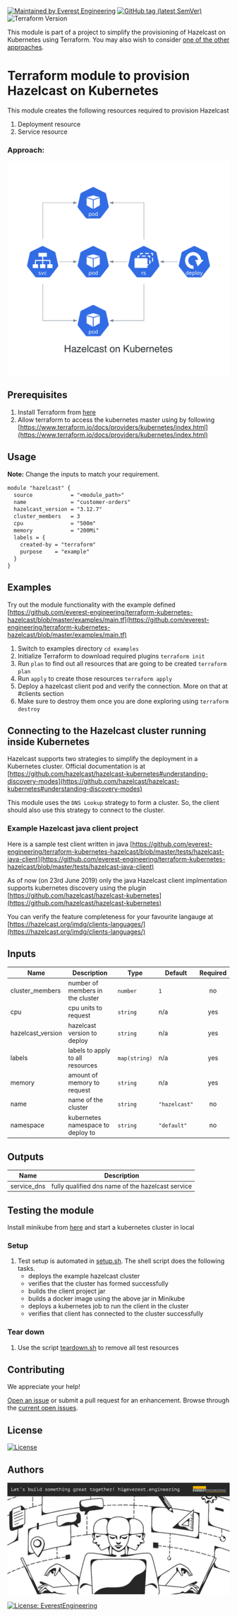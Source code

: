 [![Maintained by Everest Engineering](https://img.shields.io/badge/maintained%20by-everest.engineering-%235849a6.svg)](https://github.com/everest-engineering/)
[![GitHub tag (latest SemVer)](https://img.shields.io/github/tag/everest-engineering/terraform-kubernetes-hazelcast.svg?label=latest)](https://github.com/everest-engineering/terraform-kubernetes-hazelcast/releases/latest)
![Terraform Version](https://img.shields.io/badge/tf-%3E%3D0.12.0-blue.svg)

This module is part of a project to simplify the provisioning of Hazelcast on Kubernetes using Terraform. You may also wish to consider [one of the other approaches](https://github.com/everest-engineering/terraform-aws-hazelcast).

# Terraform module to provision Hazelcast on Kubernetes

This module creates the following resources required to provision Hazelcast 

1. Deployment resource
2. Service resource

### Approach:

![Architecture](https://github.com/everest-engineering/terraform-kubernetes-hazelcast/blob/master/diagrams/hazelcast_on_kubernetes.png?raw=true)

## Prerequisites

1. Install Terraform from [here](https://learn.hashicorp.com/terraform/getting-started/install.html)
2. Allow terraform to access the kubernetes master using by following [https://www.terraform.io/docs/providers/kubernetes/index.html](https://www.terraform.io/docs/providers/kubernetes/index.html) 

## Usage

**Note:**
Change the inputs to match your requirement.

```hcl
module "hazelcast" {
  source            = "<module_path>"
  name              = "customer-orders"
  hazelcast_version = "3.12.7"
  cluster_members   = 3
  cpu               = "500m"
  memory            = "200Mi"
  labels = {
    created-by = "terraform"
    purpose    = "example"
  }
}
```

## Examples

Try out the module functionality with the example defined [https://github.com/everest-engineering/terraform-kubernetes-hazelcast/blob/master/examples/main.tf](https://github.com/everest-engineering/terraform-kubernetes-hazelcast/blob/master/examples/main.tf)

1. Switch to examples directory `cd examples`
2. Initialize Terraform to download required plugins `terraform init`
3. Run `plan` to find out all resources that are going to be created `terraform plan`
4. Run `apply` to create those resources `terraform apply`
5. Deploy a hazelcast client pod and verify the connection. More on that at #clients section
6. Make sure to destroy them once you are done exploring using `terraform destroy`

## Connecting to the Hazelcast cluster running inside Kubernetes

Hazelcast supports two strategies to simplify the deployment in a Kubernetes cluster.
Official documentation is at [https://github.com/hazelcast/hazelcast-kubernetes#understanding-discovery-modes](https://github.com/hazelcast/hazelcast-kubernetes#understanding-discovery-modes)

This module uses the `DNS Lookup` strategy to form a cluster. So, the client should also use this strategy to connect to the cluster. 

### Example Hazelcast java client project

Here is a sample test client written in java [https://github.com/everest-engineering/terraform-kubernetes-hazelcast/blob/master/tests/hazelcast-java-client](https://github.com/everest-engineering/terraform-kubernetes-hazelcast/blob/master/tests/hazelcast-java-client)

As of now (on 23rd June 2019) only the java Hazelcast client implmentation supports kubernetes discovery using the plugin [https://github.com/hazelcast/hazelcast-kubernetes](https://github.com/hazelcast/hazelcast-kubernetes)

You can verify the feature completeness for your favourite langauge at [https://hazelcast.org/imdg/clients-languages/](https://hazelcast.org/imdg/clients-languages/)

## Inputs

| Name               | Description                       | Type          | Default       | Required |
| ------------------ | --------------------------------- | ------------- | ------------- | :------: |
| cluster\_members   | number of members in the cluster  | `number`      | `1`           |    no    |
| cpu                | cpu units to request              | `string`      | n/a           |   yes    |
| hazelcast\_version | hazelcast version to deploy       | `string`      | n/a           |   yes    |
| labels             | labels to apply to all resources  | `map(string)` | n/a           |   yes    |
| memory             | amount of memory to request       | `string`      | n/a           |   yes    |
| name               | name of the cluster               | `string`      | `"hazelcast"` |    no    |
| namespace          | kubernetes namespace to deploy to | `string`      | `"default"`   |    no    |

## Outputs

| Name         | Description                                       |
| ------------ | ------------------------------------------------- |
| service\_dns | fully qualified dns name of the hazelcast service |


## Testing the module

Install minikube from [here](https://kubernetes.io/docs/tasks/tools/install-minikube/) and start a kubernetes cluster in local

### Setup

1. Test setup is automated in [setup.sh](https://github.com/everest-engineering/terraform-kubernetes-hazelcast/blob/master/tests/setup.sh). The shell script does the following tasks.
   * deploys the example hazelcast cluster 
   * verifies that the cluster has formed successfully
   * builds the client project jar
   * builds a docker image using the above jar in Minikube
   * deploys a kubernetes job to run the client in the cluster
   * verifies that client has connected to the cluster successfully

### Tear down
1. Use the script [teardown.sh](https://github.com/everest-engineering/terraform-kubernetes-hazelcast/blob/master/tests/teardown.sh) to remove all test resources

## Contributing

We appreciate your help!

[Open an issue](https://github.com/everest-engineering/terraform-kubernetes-hazelcast/issues/new/choose) or submit a pull request for an enhancement.
Browse through the
[current open issues](https://github.com/everest-engineering/terraform-kubernetes-hazelcast/issues).

## License

[![License](https://img.shields.io/badge/License-Apache%202.0-blue.svg)](https://opensource.org/licenses/Apache-2.0)

## Authors

[![Alt text](https://github.com/everest-engineering/terraform-kubernetes-hazelcast/blob/master/diagrams/banner.png?raw=true)](https://everest.engineering)

[![License: EverestEngineering](https://img.shields.io/badge/Copyright%20%C2%A9-EVERESTENGINEERING-blue)](https://everest.engineering)